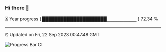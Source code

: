 ### Hi there 👋

⏳ Year progress { █████████████████████▁▁▁▁▁▁▁▁▁ } 72.34 %

---

⏰ Updated on Fri, 22 Sep 2023 00:47:48 GMT

![Progress Bar CI](https://github.com/liununu/liununu/workflows/Progress%20Bar%20CI/badge.svg)
